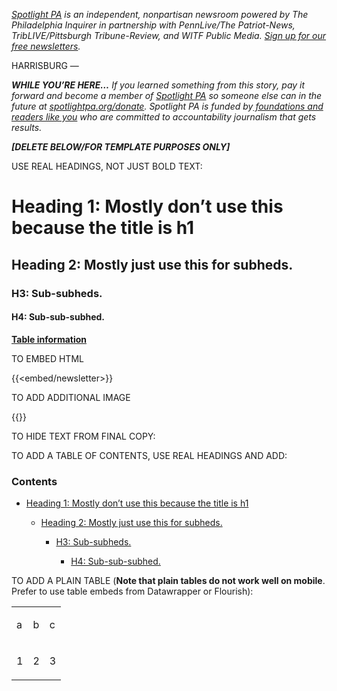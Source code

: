 <a href="https://www.spotlightpa.org/"><em>Spotlight PA</em></a><em> is an independent, nonpartisan newsroom powered by The Philadelphia Inquirer in partnership with PennLive/The Patriot-News, TribLIVE/Pittsburgh Tribune-Review, and WITF Public Media. </em><a href="https://www.spotlightpa.org/newsletters"><em>Sign up for our free newsletters</em></a><em>.</em>

HARRISBURG —

<strong><em>WHILE YOU’RE HERE…</em></strong><em> If you learned something from this story, pay it forward and become a member of </em><a href="https://www.spotlightpa.org/"><em>Spotlight PA</em></a><em> so someone else can in the future at </em><a href="https://www.spotlightpa.org/donate/"><em>spotlightpa.org/donate</em></a><em>. Spotlight PA is funded by</em><a href="https://www.spotlightpa.org/support"><em> foundations and readers like you</em></a><em> who are committed to accountability journalism that gets results.</em>

<strong><em>\[DELETE BELOW/FOR TEMPLATE PURPOSES ONLY\]</em></strong>

USE REAL HEADINGS, NOT JUST BOLD TEXT:

<h1 id="spl-heading-1">Heading 1: Mostly don’t use this because the title is h1</h1>

<h2 id="spl-heading-2">Heading 2: Mostly just use this for subheds.</h2>

<h3 id="spl-heading-3">H3: Sub-subheds.</h3>

<h4 id="spl-heading-4">H4: Sub-sub-subhed.</h4>

<a href="https://docs.google.com/document/d/1k_niA0gCs95jQBer_99b8UvAsXIoANHE9hN3pvgtxVU/edit"><strong>Table information</strong></a><strong></strong>

TO EMBED HTML

{{<embed/newsletter>}}

TO ADD ADDITIONAL IMAGE

{{<picture src="external/08v6tmkadg07fyknwy3pb8sm3m.jpeg" description="The House floor in the Pa. Capitol." caption="The House floor in the Pa. Capitol. The chamber is controlled by Democrats for the first session in more than a decade." credit="Amanda Berg / For Spotlight PA">}}

TO HIDE TEXT FROM FINAL COPY:

TO ADD A TABLE OF CONTENTS, USE REAL HEADINGS AND ADD:

### Contents

- <a href="#spl-heading-1">Heading 1: Mostly don’t use this because the title is h1</a>

  - <a href="#spl-heading-2">Heading 2: Mostly just use this for subheds.</a>

    - <a href="#spl-heading-3">H3: Sub-subheds.</a>

      - <a href="#spl-heading-4">H4: Sub-sub-subhed.</a>

TO ADD A PLAIN TABLE (<strong>Note that plain tables do not work well on mobile</strong>. Prefer to use table embeds from Datawrapper or Flourish):

<table><tbody><tr><td><p>a</p></td><td><p>b</p></td><td><p>c</p></td></tr><tr><td><p>1</p></td><td><p>2</p></td><td><p>3</p></td></tr></tbody></table>
